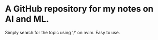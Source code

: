 # A GitHub repository for my notes on AI and ML.

Simply search for the topic using '/' on nvim. Easy to use.